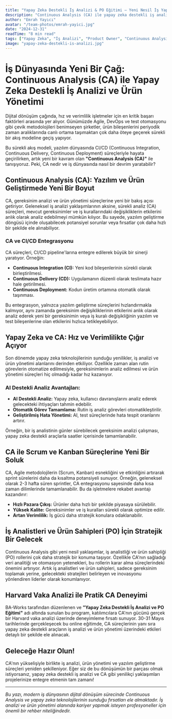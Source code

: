 ```yaml
---
title: "Yapay Zeka Destekli İş Analizi & PO Eğitimi – Yeni Nesil İş Yapış Şekilleri"
description: "Continuous Analysis (CA) ile yapay zeka destekli iş analizi ve ürün yönetimi süreçlerinin iş dünyasında yarattığı devrim ve yeni nesil çalışma şekillerini keşfedin."
author: "Emrah Yayıcı"
avatar: "/team-photos/emrah-yayici.jpg"
date: "2024-12-31"
readTime: "8 min read"
tags: ["Yapay Zeka", "İş Analizi", "Product Owner", "Continuous Analysis", "Agile", "DevOps"]
image: "yapay-zeka-destekli-is-analizi.jpg"
---
```


# İş Dünyasında Yeni Bir Çağ: Continuous Analysis (CA) ile Yapay Zeka Destekli İş Analizi ve Ürün Yönetimi

Dijital dönüşüm çağında, hız ve verimlilik işletmeler için en kritik başarı faktörleri arasında yer alıyor. Günümüzde Agile, DevOps ve test otomasyonu gibi çevik metodolojileri benimseyen şirketler, ürün bileşenlerini periyodik zaman aralıklarında canlı ortama taşımaktan çok daha öteye geçerek sürekli bir akış modeline geçiş yapıyor.

Bu sürekli akış modeli, yazılım dünyasında CI/CD (Continuous Integration, Continuous Delivery, Continuous Deployment) süreçleriyle hayata geçirilirken, artık yeni bir kavram olan **"Continuous Analysis (CA)"** ile tanışıyoruz. Peki, CA nedir ve iş dünyasında nasıl bir devrim yaratabilir?

## Continuous Analysis (CA): Yazılım ve Ürün Geliştirmede Yeni Bir Boyut

CA, gereksinim analizi ve ürün yönetimi süreçlerine yeni bir bakış açısı getiriyor. Geleneksel iş analizi yaklaşımlarının aksine, sürekli analiz (CA) süreçleri, mevcut gereksinimler ve iş kurallarındaki değişikliklerin etkilerini anlık olarak analiz edebilmeyi mümkün kılıyor. Bu sayede, yazılım geliştirme döngüsü içinde oluşabilecek potansiyel sorunlar veya fırsatlar çok daha hızlı bir şekilde ele alınabiliyor.

### CA ve CI/CD Entegrasyonu

CA süreçleri, CI/CD pipeline'larına entegre edilerek büyük bir sinerji yaratıyor. Örneğin:

- **Continuous Integration (CI):** Yeni kod bileşenlerinin sürekli olarak birleştirilmesi.
- **Continuous Delivery (CD):** Uygulamanın düzenli olarak teslimata hazır hale getirilmesi.
- **Continuous Deployment:** Kodun üretim ortamına otomatik olarak taşınması.

Bu entegrasyon, yalnızca yazılım geliştirme süreçlerini hızlandırmakla kalmıyor, aynı zamanda gereksinim değişikliklerinin etkilerini anlık olarak analiz ederek yeni bir gereksinimin veya iş kuralı değişikliğinin yazılım ve test bileşenlerine olan etkilerini hızlıca tetikleyebiliyor.

## Yapay Zeka ve CA: Hız ve Verimlilikte Çığır Açıyor

Son dönemde yapay zeka teknolojilerinin sunduğu yenilikler, iş analizi ve ürün yönetimi alanlarını derinden etkiliyor. Özellikle zaman alan rutin görevlerin otomatize edilmesiyle, gereksinimlerin analiz edilmesi ve ürün yönetimi süreçleri hiç olmadığı kadar hız kazanıyor.

### AI Destekli Analiz Avantajları:

- **AI Destekli Analiz:** Yapay zeka, kullanıcı davranışlarını analiz ederek gelecekteki ihtiyaçları tahmin edebilir.
- **Otomatik Görev Tamamlama:** Rutin iş analiz görevleri otomatikleştirilir.
- **Geliştirilmiş Hata Yönetimi:** AI, test süreçlerinde hata tespit oranlarını artırır.

Örneğin, bir iş analistinin günler sürebilecek gereksinim analizi çalışması, yapay zeka destekli araçlarla saatler içerisinde tamamlanabilir.

## CA ile Scrum ve Kanban Süreçlerine Yeni Bir Soluk

CA, Agile metodolojilerin (Scrum, Kanban) esnekliğini ve etkinliğini artırarak sprint sürelerini daha da kısaltma potansiyeli sunuyor. Örneğin, geleneksel olarak 2-3 hafta süren sprintler, CA entegrasyonu sayesinde daha kısa zaman dilimlerinde tamamlanabilir. Bu da işletmelere rekabet avantajı kazandırır:

- **Hızlı Pazara Çıkış:** Ürünler daha hızlı bir şekilde piyasaya sürülebilir.
- **Yüksek Kalite:** Gereksinimler ve iş kuralları sürekli olarak optimize edilir.
- **Artan Verimlilik:** İş gücü daha stratejik konulara odaklanabilir.

## İş Analistleri ve Ürün Sahipleri (PO) İçin Stratejik Bir Gelecek

Continuous Analysis gibi yeni nesil yaklaşımlar, iş analistliği ve ürün sahipliği (PO) rollerini çok daha stratejik bir konuma taşıyor. Özellikle CA'nın sağladığı veri analitiği ve otomasyon yetenekleri, bu rollerin karar alma süreçlerindeki önemini artırıyor. Artık iş analistleri ve ürün sahipleri, sadece gereksinim toplamak yerine, gelecekteki stratejileri belirleyen ve inovasyonu yönlendiren liderler olarak konumlanıyor.

## Harvard Vaka Analizi ile Pratik CA Deneyimi

BA-Works tarafından düzenlenen ve **"Yapay Zeka Destekli İş Analizi ve PO Eğitimi"** adı altında sunulan bu program, katılımcılara CA'nın gücünü gerçek bir Harvard vaka analizi üzerinde deneyimleme fırsatı sunuyor. 30-31 Mayıs tarihlerinde gerçekleşecek bu online eğitimde, CA süreçlerinin yanı sıra yapay zeka destekli araçların iş analizi ve ürün yönetimi üzerindeki etkileri detaylı bir şekilde ele alınacak.

## Geleceğe Hazır Olun!

CA'nın yükselişiyle birlikte iş analizi, ürün yönetimi ve yazılım geliştirme süreçleri yeniden şekilleniyor. Eğer siz de bu dönüşümün bir parçası olmak istiyorsanız, yapay zeka destekli iş analizi ve CA gibi yenilikçi yaklaşımları projelerinize entegre etmenin tam zamanı!

---

*Bu yazı, modern iş dünyasının dijital dönüşüm sürecinde Continuous Analysis ve yapay zeka teknolojilerinin sunduğu fırsatları ele almaktadır. İş analizi ve ürün yönetimi alanında kariyer yapmak isteyen profesyoneller için önemli bir rehber niteliğindedir.*
